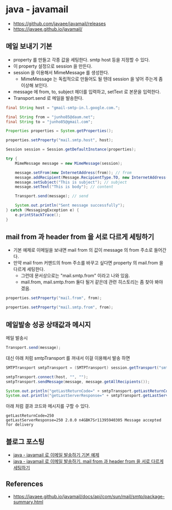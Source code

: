 # java - javamail

* https://github.com/javaee/javamail/releases
* https://javaee.github.io/javamail/

## 메일 보내기 기본
* property 를 만들고 각종 값을 세팅한다. smtp host 등을 지정할 수 있다.
* 이 property 설정으로 session 을 만든다.
* session 을 이용해서 MimeMessage 를 생성한다.
  * MimeMessage 는 독립적으로 만들어도 될 텐데 session 을 넣어 주는게 좀 이상해 보인다.
* message 에 from, to, subject 헤더를 입력하고, setText 로 본문을 입력한다.
* Transport.send 로 메일을 발송한다.

```java
final String host = "gmail-smtp-in.l.google.com.";

final String from = "junho85@daum.net";
final String to = "junho85@gmail.com";

Properties properties = System.getProperties();

properties.setProperty("mail.smtp.host", host);

Session session = Session.getDefaultInstance(properties);

try {
    MimeMessage message = new MimeMessage(session);

    message.setFrom(new InternetAddress(from)); // from
    message.addRecipient(Message.RecipientType.TO, new InternetAddress(to)); // recipients
    message.setSubject("This is subject"); // subject
    message.setText("This is body"); // content

    Transport.send(message); // send

    System.out.println("Sent message successfully");
} catch (MessagingException e) {
    e.printStackTrace();
}
```

## mail from 과 header from 을 서로 다르게 세팅하기
* 기본 예제로 이메일을 보내면 mail from 의 값이 message 의 from 주소로 들어간다.
* 만약 mail from 커맨드의 from 주소를 바꾸고 싶다면 property 의 mail.from 을 다르게 세팅한다.
  * 그런데 문서상으로는 "mail.smtp.from" 이라고 나와 있음.
  * mail.from, mail.smtp.from 둘다 될거 같은데 관련 히스토리는 좀 찾아 봐야 겠음.
```java
properties.setProperty("mail.from", from);
```

```java
properties.setProperty("mail.smtp.from", from);
```

## 메일발송 성공 상태값과 메시지
메일 발송시
```java
Transport.send(message);
```
대신 아래 처럼 smtpTransport 를 꺼내서 이걸 이용해서 발송 하면
```java
SMTPTransport smtpTransport = (SMTPTransport) session.getTransport("smtp");

smtpTransport.connect(host, "", "");
smtpTransport.sendMessage(message, message.getAllRecipients());

System.out.println("getLastReturnCode=" + smtpTransport.getLastReturnCode());
System.out.println("getLastServerResponse=" + smtpTransport.getLastServerResponse());
```

아래 처럼 결과 코드와 메시지를 구할 수 있다.
```
getLastReturnCode=250
getLastServerResponse=250 2.0.0 n4GBK7Sr11395940305 Message accepted for delivery
```


## 블로그 포스팅
* [java - javamail 로 이메일 발송하기 기본 예제](http://junho85.pe.kr/954)
* [java - javamail 로 이메일 발송하기. mail from 과 header from 을 서로 다르게 세팅하기](http://junho85.pe.kr/955)

## References
* https://javaee.github.io/javamail/docs/api/com/sun/mail/smtp/package-summary.html
